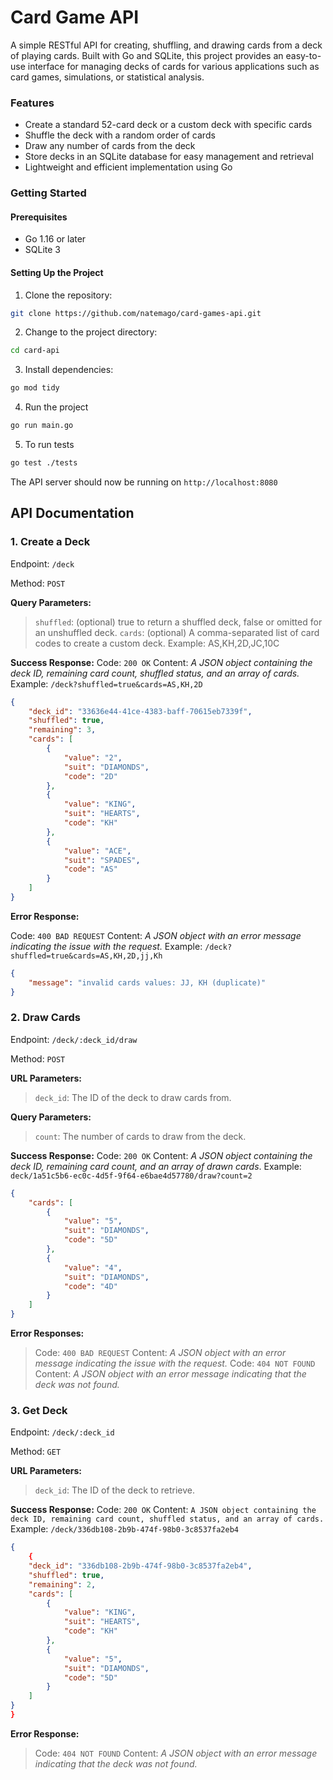 Card Game API
==============

A simple RESTful API for creating, shuffling, and drawing cards from a deck of playing cards. Built with Go and SQLite, this project provides an easy-to-use interface for managing decks of cards for various applications such as card games, simulations, or statistical analysis.

### Features
* Create a standard 52-card deck or a custom deck with specific cards
* Shuffle the deck with a random order of cards
* Draw any number of cards from the deck
* Store decks in an SQLite database for easy management and retrieval
* Lightweight and efficient implementation using Go

### Getting Started
#### Prerequisites
* Go 1.16 or later
* SQLite 3
#### Setting Up the Project
1. Clone the repository:
```bash
git clone https://github.com/natemago/card-games-api.git
```
2. Change to the project directory:
```bash
cd card-api
```
3. Install dependencies:
```bash
go mod tidy
```
4. Run the project
```bash
go run main.go
```
5. To run tests
```bash
go test ./tests
```

The API server should now be running on `http://localhost:8080`

## API Documentation

### 1. Create a Deck
Endpoint: `/deck`

Method: `POST`

**Query Parameters:**

> `shuffled`: (optional) true to return a shuffled deck, false or omitted for an unshuffled deck.
> `cards`: (optional) A comma-separated list of card codes to create a custom deck. Example: AS,KH,2D,JC,10C

**Success Response:**
Code: `200 OK`
Content:  _A JSON object containing the deck ID, remaining card count, shuffled status, and an array of cards._
Example: `/deck?shuffled=true&cards=AS,KH,2D`
```json
{
	"deck_id": "33636e44-41ce-4383-baff-70615eb7339f",
	"shuffled": true,
	"remaining": 3,
	"cards": [
		{
			"value": "2",
			"suit": "DIAMONDS",
			"code": "2D"
		},
		{
			"value": "KING",
			"suit": "HEARTS",
			"code": "KH"
		},
		{
			"value": "ACE",
			"suit": "SPADES",
			"code": "AS"
		}
	]
}
```

**Error Response:**

Code: `400 BAD REQUEST`
Content: _A JSON object with an error message indicating the issue with the request._
Example: `/deck?shuffled=true&cards=AS,KH,2D,jj,Kh`
```json
{
	"message": "invalid cards values: JJ, KH (duplicate)"
}
```

### 2. Draw Cards
Endpoint: `/deck/:deck_id/draw`

Method: `POST`

**URL Parameters:**

> `deck_id`: The ID of the deck to draw cards from.

**Query Parameters:**

> `count`: The number of cards to draw from the deck.


**Success Response:**
Code: `200 OK`
Content: _A JSON object containing the deck ID, remaining card count, and an array of drawn cards_.
Example: `deck/1a51c5b6-ec0c-4d5f-9f64-e6bae4d57780/draw?count=2`
```json
{
	"cards": [
		{
			"value": "5",
			"suit": "DIAMONDS",
			"code": "5D"
		},
		{
			"value": "4",
			"suit": "DIAMONDS",
			"code": "4D"
		}
	]
}
```

**Error Responses:**

> Code: `400 BAD REQUEST`
> Content: _A JSON object with an error message indicating the issue with the request._
> Code: `404 NOT FOUND`
> Content: _A JSON object with an error message indicating that the deck was not found._


### 3. Get Deck
Endpoint: `/deck/:deck_id`

Method: `GET`

**URL Parameters:**

> `deck_id`: The ID of the deck to retrieve.

**Success Response:**
Code: `200 OK`
Content: `A JSON object containing the deck ID, remaining card count, shuffled status, and an array of cards.`
Example: `/deck/336db108-2b9b-474f-98b0-3c8537fa2eb4`
```json
{
	{
	"deck_id": "336db108-2b9b-474f-98b0-3c8537fa2eb4",
	"shuffled": true,
	"remaining": 2,
	"cards": [
		{
			"value": "KING",
			"suit": "HEARTS",
			"code": "KH"
		},
		{
			"value": "5",
			"suit": "DIAMONDS",
			"code": "5D"
		}
	]
}
}
```

**Error Response:**
> Code: `404 NOT FOUND`
> Content: _A JSON object with an error message indicating that the deck was not found._

